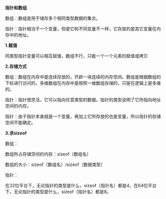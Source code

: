 **指针和数组**

数组：数组是用于储存多个相同类型数据的集合。

指针：指针相当于一个变量，但是它和不同变量不一样，它存放的是其它变量在内存中的地址。

**1.赋值**

同类型指针变量可以相互赋值，数组不行，只能一个一个元素的赋值或拷贝

**2.存储方式**

数组：数组在内存中是连续存放的，开辟一块连续的内存空间。数组是根据数组的下标进行访问的，多维数组在内存中是按照一维数组存储的，只是在逻辑上是多维的。

指针：指针很灵活，它可以指向任意类型的数据。指针的类型说明了它所指向地址空间的内存。

指针：由于指针本身就是一个变量，再加上它所存放的也是变量，所以指针的存储空间不能确定。

**3.求sizeof**

数组：

数组所占存储空间的内存：sizeof（数组名）

数组的大小：sizeof（数组名）/sizeof（数据类型）

指针：

在32位平台下，无论指针的类型是什么，sizeof（指针名）都是4，在64位平台下，无论指针的类型是什么，sizeof（指针名）都是8。